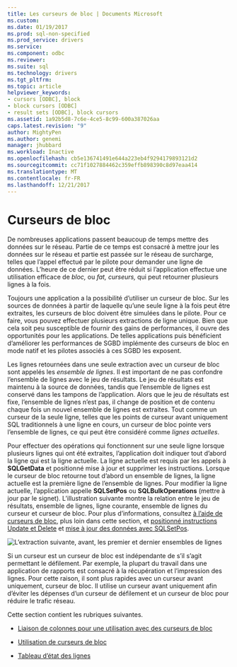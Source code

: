 ```yaml
---
title: Les curseurs de bloc | Documents Microsoft
ms.custom: 
ms.date: 01/19/2017
ms.prod: sql-non-specified
ms.prod_service: drivers
ms.service: 
ms.component: odbc
ms.reviewer: 
ms.suite: sql
ms.technology: drivers
ms.tgt_pltfrm: 
ms.topic: article
helpviewer_keywords:
- cursors [ODBC], block
- block cursors [ODBC]
- result sets [ODBC], block cursors
ms.assetid: 1a92b5d8-7c6e-4ce5-8c99-600a387026aa
caps.latest.revision: "9"
author: MightyPen
ms.author: genemi
manager: jhubbard
ms.workload: Inactive
ms.openlocfilehash: cb5e136741491e644a223eb4f9294179893121d2
ms.sourcegitcommit: cc71f1027884462c359effb898390c8d97eaa414
ms.translationtype: MT
ms.contentlocale: fr-FR
ms.lasthandoff: 12/21/2017
---
```

# <a name="block-cursors"></a>Curseurs de bloc
De nombreuses applications passent beaucoup de temps mettre des données sur le réseau. Partie de ce temps est consacré à mettre jour les données sur le réseau et partie est passée sur le réseau de surcharge, telles que l’appel effectué par le pilote pour demander une ligne de données. L’heure de ce dernier peut être réduit si l’application effectue une utilisation efficace de *bloc,* ou *fat,* *curseurs,* qui peut retourner plusieurs lignes à la fois.  
  
 Toujours une application a la possibilité d’utiliser un curseur de bloc. Sur les sources de données à partir de laquelle qu’une seule ligne à la fois peut être extraites, les curseurs de bloc doivent être simulées dans le pilote. Pour ce faire, vous pouvez effectuer plusieurs extractions de ligne unique. Bien que cela soit peu susceptible de fournir des gains de performances, il ouvre des opportunités pour les applications. De telles applications puis bénéficient d’améliorer les performances de SGBD implémente des curseurs de bloc en mode natif et les pilotes associés à ces SGBD les exposent.  
  
 Les lignes retournées dans une seule extraction avec un curseur de bloc sont appelés les *ensemble de lignes*. Il est important de ne pas confondre l’ensemble de lignes avec le jeu de résultats. Le jeu de résultats est maintenu à la source de données, tandis que l’ensemble de lignes est conservé dans les tampons de l’application. Alors que le jeu de résultats est fixe, l’ensemble de lignes n’est pas, il change de position et de contenu chaque fois un nouvel ensemble de lignes est extraites. Tout comme un curseur de la seule ligne, telles que les points de curseur avant uniquement SQL traditionnels à une ligne en cours, un curseur de bloc pointe vers l’ensemble de lignes, ce qui peut être considéré comme *lignes actuelles*.  
  
 Pour effectuer des opérations qui fonctionnent sur une seule ligne lorsque plusieurs lignes qui ont été extraites, l’application doit indiquer tout d’abord la ligne qui est la ligne actuelle. La ligne actuelle est requis par les appels à **SQLGetData** et positionné mise à jour et supprimer les instructions. Lorsque le curseur de bloc retourne tout d’abord un ensemble de lignes, la ligne actuelle est la première ligne de l’ensemble de lignes. Pour modifier la ligne actuelle, l’application appelle **SQLSetPos** ou **SQLBulkOperations** (mettre à jour par le signet). L’illustration suivante montre la relation entre le jeu de résultats, ensemble de lignes, ligne courante, ensemble de lignes du curseur et curseur de bloc. Pour plus d’informations, consultez [à l’aide de curseurs de bloc](../../../odbc/reference/develop-app/using-block-cursors.md), plus loin dans cette section, et [positionné instructions Update et Delete](../../../odbc/reference/develop-app/positioned-update-and-delete-statements.md) et [mise à jour des données avec SQLSetPos](../../../odbc/reference/develop-app/updating-data-with-sqlsetpos.md).  
  
 ![L’extraction suivante, avant, les premier et dernier ensembles de lignes](../../../odbc/reference/develop-app/media/pr20_2.gif "pr20_2")  
  
 Si un curseur est un curseur de bloc est indépendante de s’il s’agit permettant le défilement. Par exemple, la plupart du travail dans une application de rapports est consacré à la récupération et l’impression des lignes. Pour cette raison, il sont plus rapides avec un curseur avant uniquement, curseur de bloc. Il utilise un curseur avant uniquement afin d’éviter les dépenses d’un curseur de défilement et un curseur de bloc pour réduire le trafic réseau.  
  
 Cette section contient les rubriques suivantes.  
  
-   [Liaison de colonnes pour une utilisation avec des curseurs de bloc](../../../odbc/reference/develop-app/binding-columns-for-use-with-block-cursors.md)  
  
-   [Utilisation de curseurs de bloc](../../../odbc/reference/develop-app/using-block-cursors.md)  
  
-   [Tableau d’état des lignes](../../../odbc/reference/develop-app/row-status-array.md)
